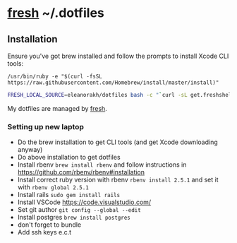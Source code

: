 # [fresh] ~/.dotfiles

## Installation

Ensure you've got brew installed and follow the prompts to install Xcode CLI tools:
```
/usr/bin/ruby -e "$(curl -fsSL https://raw.githubusercontent.com/Homebrew/install/master/install)"
```

``` sh
FRESH_LOCAL_SOURCE=eleanorakh/dotfiles bash -c "`curl -sL get.freshshell.com`"
```

My dotfiles are managed by [fresh].

[fresh]: https://github.com/freshshell/fresh

### Setting up new laptop

- Do the brew installation to get CLI tools (and get Xcode downloading anyway)
- Do above installation to get dotfiles
- Install rbenv `brew install rbenv` and follow instructions in https://github.com/rbenv/rbenv#installation
- Install correct ruby version with rbenv `rbenv install 2.5.1` and set it with `rbenv global 2.5.1`
- Install rails `sudo gem install rails`
- Install VSCode https://code.visualstudio.com/
- Set git author `git config --global --edit`
- Install postgres `brew install postgres`
- don't forget to bundle
- Add ssh keys e.c.t
